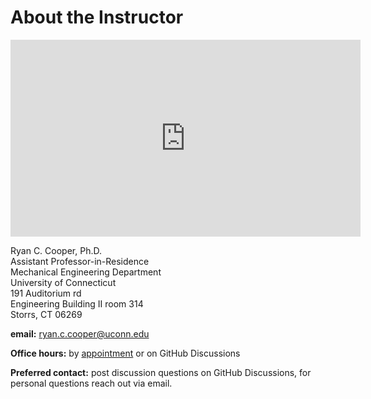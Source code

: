 # About the Instructor

<iframe width="560" height="315"
src="https://www.youtube.com/embed/pvdID82aMEg" frameborder="0"
allow="accelerometer; autoplay; clipboard-write; encrypted-media;
gyroscope; picture-in-picture" allowfullscreen></iframe>

Ryan C. Cooper, Ph.D.\
Assistant Professor-in-Residence\
Mechanical Engineering Department\
University of Connecticut\
191 Auditorium rd\
Engineering Building II room 314\
Storrs, CT 06269

__email:__ <ryan.c.cooper@uconn.edu>

__Office hours:__ by [appointment](https://cooperrc.github.io) or on
GitHub Discussions

__Preferred contact:__ post discussion questions on GitHub Discussions, for personal
questions reach out via email. 
